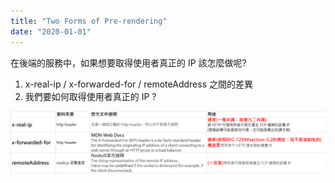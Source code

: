 ```yaml
---
title: "Two Forms of Pre-rendering"
date: "2020-01-01"
---
```


在後端的服務中，如果想要取得使用者真正的 IP 該怎麼做呢?

1. x-real-ip / x-forwarded-for / remoteAddress 之間的差異
2. 我們要如何取得使用者真正的 IP ?

![image](/../public/images/1027_01.png)
